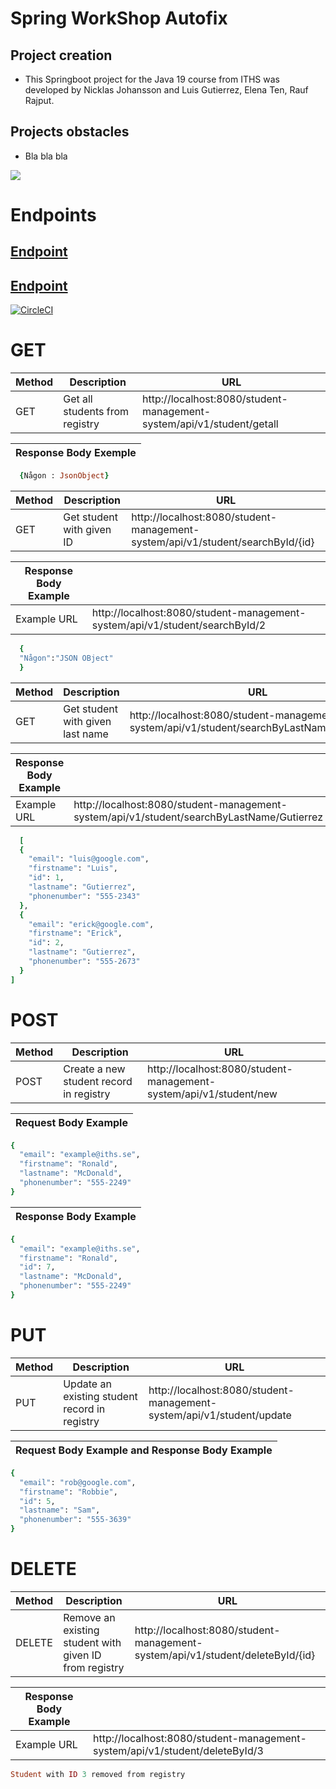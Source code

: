 # Spring WorkShop Autofix
## **Project creation**

- This Springboot project for the Java 19 course from ITHS was developed by Nicklas Johansson and Luis Gutierrez, Elena Ten, Rauf Rajput.

## **Projects obstacles**

- Bla bla bla

![](https:/xiztencia/github.com//Spring_Workshop_Autofix/workflows/Java%20CI/badge.svg)

# Endpoints
## [Endpoint](#endpoint-1)
## [Endpoint](#endpoint-2)

[![CircleCI](https://circleci.com/<VCS>/<ORG_NAME>/<PROJECT_NAME>.svg?style=svg&circle-token=<YOUR_STATUS_API_TOKEN>)](<LINK>)
# GET
|Method|Description|URL|
|---|---|--|
|GET|Get all students from registry|http://localhost:8080/student-management-system/api/v1/student/getall|

|Response Body Exemple|
|---|
```ruby
  {Någon : JsonObject}
```
|Method|Description|URL|
|---|---|--|
|GET|Get student with given ID|http://localhost:8080/student-management-system/api/v1/student/searchById/{id}|

|Response Body Example||
|---|---|
|Example URL| http://localhost:8080/student-management-system/api/v1/student/searchById/2|

```ruby
  {
  "Någon":"JSON OBject"
  }
 ```
 |Method|Description|URL|
|---|---|--|
|GET|Get student with given last name|http://localhost:8080/student-management-system/api/v1/student/searchByLastName/{lastname}|

|Response Body Example||
|---|---|
|Example URL| http://localhost:8080/student-management-system/api/v1/student/searchByLastName/Gutierrez|
 
```ruby
  [
  {
    "email": "luis@google.com",
    "firstname": "Luis",
    "id": 1,
    "lastname": "Gutierrez",
    "phonenumber": "555-2343"
  },
  {
    "email": "erick@google.com",
    "firstname": "Erick",
    "id": 2,
    "lastname": "Gutierrez",
    "phonenumber": "555-2673"
  }
]
 ```

# POST
|Method|Description|URL|
|---|---|--|
|POST|Create a new student record in registry|http://localhost:8080/student-management-system/api/v1/student/new|

|Request Body Example|
|---|
```ruby
{
  "email": "example@iths.se",
  "firstname": "Ronald",
  "lastname": "McDonald",
  "phonenumber": "555-2249"
}

```
|Response Body Example|
|---|
```ruby
{
  "email": "example@iths.se",
  "firstname": "Ronald",
  "id": 7,
  "lastname": "McDonald",
  "phonenumber": "555-2249"
}

```

# PUT
|Method|Description|URL|
|---|---|--|
|PUT|Update an existing student record in registry|http://localhost:8080/student-management-system/api/v1/student/update|

|Request Body Example and Response Body Example|
|---|
```ruby
{
  "email": "rob@google.com",
  "firstname": "Robbie",
  "id": 5,
  "lastname": "Sam",
  "phonenumber": "555-3639"
}

```

# DELETE
|Method|Description|URL|
|---|---|--|
|DELETE|Remove an existing student with given ID from registry|http://localhost:8080/student-management-system/api/v1/student/deleteById/{id}|

|Response Body Example||
|---|---|
|Example URL| http://localhost:8080/student-management-system/api/v1/student/deleteById/3|

```ruby
Student with ID 3 removed from registry
```
